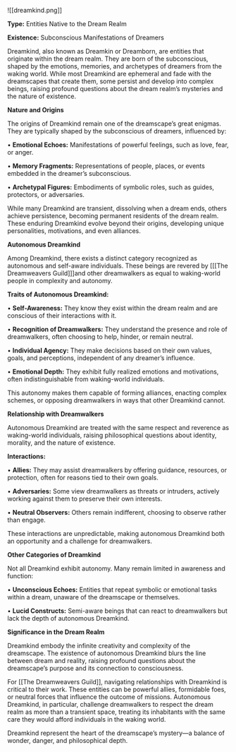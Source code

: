 ![[dreamkind.png]]

**Type:** Entities Native to the Dream Realm

**Existence:** Subconscious Manifestations of Dreamers

Dreamkind, also known as Dreamkin or Dreamborn, are entities that originate within the dream realm. They are born of the subconscious, shaped by the emotions, memories, and archetypes of dreamers from the waking world. While most Dreamkind are ephemeral and fade with the dreamscapes that create them, some persist and develop into complex beings, raising profound questions about the dream realm’s mysteries and the nature of existence.

**Nature and Origins**

The origins of Dreamkind remain one of the dreamscape’s great enigmas. They are typically shaped by the subconscious of dreamers, influenced by:

• **Emotional Echoes:** Manifestations of powerful feelings, such as love, fear, or anger.

• **Memory Fragments:** Representations of people, places, or events embedded in the dreamer’s subconscious.

• **Archetypal Figures:** Embodiments of symbolic roles, such as guides, protectors, or adversaries.

While many Dreamkind are transient, dissolving when a dream ends, others achieve persistence, becoming permanent residents of the dream realm. These enduring Dreamkind evolve beyond their origins, developing unique personalities, motivations, and even alliances.

**Autonomous Dreamkind**

Among Dreamkind, there exists a distinct category recognized as autonomous and self-aware individuals. These beings are revered by [[[The Dreamweavers Guild]]]and other dreamwalkers as equal to waking-world people in complexity and autonomy.

**Traits of Autonomous Dreamkind:**

• **Self-Awareness:** They know they exist within the dream realm and are conscious of their interactions with it.

• **Recognition of Dreamwalkers:** They understand the presence and role of dreamwalkers, often choosing to help, hinder, or remain neutral.

• **Individual Agency:** They make decisions based on their own values, goals, and perceptions, independent of any dreamer’s influence.

• **Emotional Depth:** They exhibit fully realized emotions and motivations, often indistinguishable from waking-world individuals.

This autonomy makes them capable of forming alliances, enacting complex schemes, or opposing dreamwalkers in ways that other Dreamkind cannot.

**Relationship with Dreamwalkers**

Autonomous Dreamkind are treated with the same respect and reverence as waking-world individuals, raising philosophical questions about identity, morality, and the nature of existence.

**Interactions:**

• **Allies:** They may assist dreamwalkers by offering guidance, resources, or protection, often for reasons tied to their own goals.

• **Adversaries:** Some view dreamwalkers as threats or intruders, actively working against them to preserve their own interests.

• **Neutral Observers:** Others remain indifferent, choosing to observe rather than engage.

These interactions are unpredictable, making autonomous Dreamkind both an opportunity and a challenge for dreamwalkers.

**Other Categories of Dreamkind**

Not all Dreamkind exhibit autonomy. Many remain limited in awareness and function:

• **Unconscious Echoes:** Entities that repeat symbolic or emotional tasks within a dream, unaware of the dreamscape or themselves.

• **Lucid Constructs:** Semi-aware beings that can react to dreamwalkers but lack the depth of autonomous Dreamkind.

**Significance in the Dream Realm**

Dreamkind embody the infinite creativity and complexity of the dreamscape. The existence of autonomous Dreamkind blurs the line between dream and reality, raising profound questions about the dreamscape’s purpose and its connection to consciousness.

For [[The Dreamweavers Guild]], navigating relationships with Dreamkind is critical to their work. These entities can be powerful allies, formidable foes, or neutral forces that influence the outcome of missions. Autonomous Dreamkind, in particular, challenge dreamwalkers to respect the dream realm as more than a transient space, treating its inhabitants with the same care they would afford individuals in the waking world.

Dreamkind represent the heart of the dreamscape’s mystery—a balance of wonder, danger, and philosophical depth.